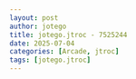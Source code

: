 ```yaml
---
layout: post
author: jotego
title: jotego.jtroc - 7525244
date: 2025-07-04
categories: [Arcade, jtroc]
tags: [jotego.jtroc]
---
```


